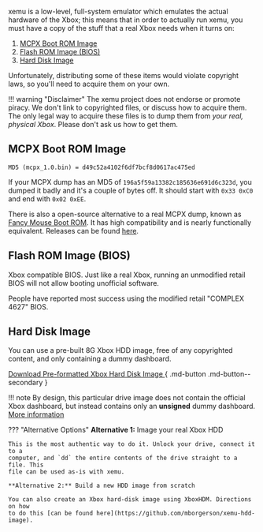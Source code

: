 xemu is a low-level, full-system emulator which emulates the actual hardware of
the Xbox; this means that in order to actually run xemu, you must have a copy
of the stuff that a real Xbox needs when it turns on:

1. [MCPX Boot ROM Image](#mcpx-boot-rom-image)
2. [Flash ROM Image (BIOS)](#flash-rom-image-bios)
3. [Hard Disk Image](#hard-disk-image)

Unfortunately, distributing some of these items would violate copyright laws, so
you'll need to acquire them on your own.

!!! warning "Disclaimer"
    The xemu project does not endorse or promote piracy. We don't link to
    copyrighted files, or discuss how to acquire them. The only legal way to
    acquire these files is to dump them from *your real, physical Xbox*. Please
    don't ask us how to get them.

## MCPX Boot ROM Image

    MD5 (mcpx_1.0.bin) = d49c52a4102f6df7bcf8d0617ac475ed

If your MCPX dump has an MD5 of `196a5f59a13382c185636e691d6c323d`, you dumped
it badly and it's a couple of bytes off. It should start with `0x33 0xC0` and end
with `0x02 0xEE`.

There is also a open-source alternative to a real MCPX dump, known as [Fancy Mouse Boot ROM](https://github.com/SnowyMouse/fancy-mouse-boot-rom).
It has high compatibility and is nearly functionally equivalent.
Releases can be found [here](https://github.com/SnowyMouse/fancy-mouse-boot-rom/releases).
## Flash ROM Image (BIOS)

Xbox compatible BIOS. Just like a real Xbox, running an unmodified retail BIOS will
not allow booting unofficial software.

People have reported most success using the modified retail "COMPLEX 4627" BIOS.

## Hard Disk Image

You can use a pre-built 8G Xbox HDD image, free of any copyrighted content, and
only containing a dummy dashboard.

[Download Pre-formatted Xbox Hard Disk Image ](https://github.com/mborgerson/xemu-hdd-image/releases/latest/download/xbox_hdd.qcow2.zip){ .md-button .md-button--secondary }

!!! note
    By design, this particular drive image does not contain the official Xbox
    dashboard, but instead contains only an **unsigned** dummy dashboard. [More
    information](dashboard.md)

??? "Alternative Options"
    **Alternative 1:** Image your real Xbox HDD

    This is the most authentic way to do it. Unlock your drive, connect it to a
    computer, and `dd` the entire contents of the drive straight to a file. This
    file can be used as-is with xemu.

    **Alternative 2:** Build a new HDD image from scratch

    You can also create an Xbox hard-disk image using XboxHDM. Directions on how
    to do this [can be found here](https://github.com/mborgerson/xemu-hdd-image).

